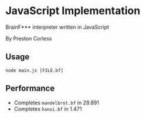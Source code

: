 
# JavaScript Implementation

BrainF*** interpreter written in JavaScript

By Preston Corless

## Usage

`node main.js [FILE.bf]`

## Performance

- Completes `mandelbrot.bf` in 29.891
- Completes `hanoi.bf` in 1.471

